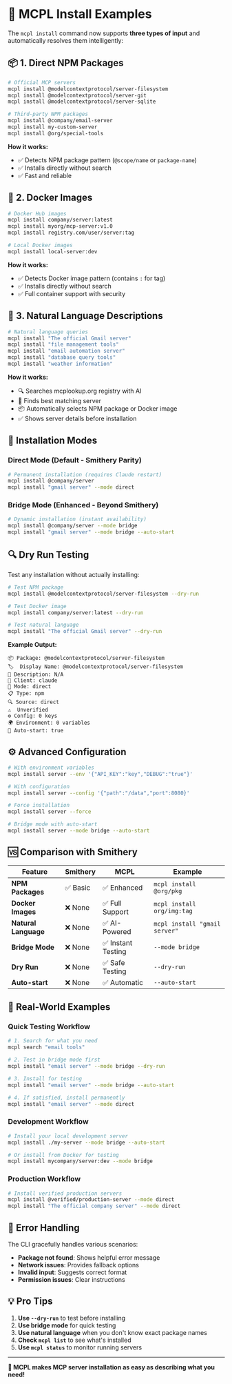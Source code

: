 # 🚀 MCPL Install Examples

The `mcpl install` command now supports **three types of input** and automatically resolves them intelligently:

## 📦 **1. Direct NPM Packages**

```bash
# Official MCP servers
mcpl install @modelcontextprotocol/server-filesystem
mcpl install @modelcontextprotocol/server-git
mcpl install @modelcontextprotocol/server-sqlite

# Third-party NPM packages
mcpl install @company/email-server
mcpl install my-custom-server
mcpl install @org/special-tools
```

**How it works:**
- ✅ Detects NPM package pattern (`@scope/name` or `package-name`)
- ✅ Installs directly without search
- ✅ Fast and reliable

## 🐳 **2. Docker Images**

```bash
# Docker Hub images
mcpl install company/server:latest
mcpl install myorg/mcp-server:v1.0
mcpl install registry.com/user/server:tag

# Local Docker images
mcpl install local-server:dev
```

**How it works:**
- ✅ Detects Docker image pattern (contains `:` for tag)
- ✅ Installs directly without search
- ✅ Full container support with security

## 🧠 **3. Natural Language Descriptions**

```bash
# Natural language queries
mcpl install "The official Gmail server"
mcpl install "file management tools"
mcpl install "email automation server"
mcpl install "database query tools"
mcpl install "weather information"
```

**How it works:**
- 🔍 Searches mcplookup.org registry with AI
- 🎯 Finds best matching server
- 📦 Automatically selects NPM package or Docker image
- ✅ Shows server details before installation

## 🎯 **Installation Modes**

### **Direct Mode (Default - Smithery Parity)**
```bash
# Permanent installation (requires Claude restart)
mcpl install @company/server
mcpl install "gmail server" --mode direct
```

### **Bridge Mode (Enhanced - Beyond Smithery)**
```bash
# Dynamic installation (instant availability)
mcpl install @company/server --mode bridge
mcpl install "gmail server" --mode bridge --auto-start
```

## 🔍 **Dry Run Testing**

Test any installation without actually installing:

```bash
# Test NPM package
mcpl install @modelcontextprotocol/server-filesystem --dry-run

# Test Docker image  
mcpl install company/server:latest --dry-run

# Test natural language
mcpl install "The official Gmail server" --dry-run
```

**Example Output:**
```
📦 Package: @modelcontextprotocol/server-filesystem
🏷️  Display Name: @modelcontextprotocol/server-filesystem
📝 Description: N/A
🎯 Client: claude
🔧 Mode: direct
📋 Type: npm
🔍 Source: direct
⚠️  Unverified
⚙️ Config: 0 keys
🌍 Environment: 0 variables
🚀 Auto-start: true
```

## ⚙️ **Advanced Configuration**

```bash
# With environment variables
mcpl install server --env '{"API_KEY":"key","DEBUG":"true"}'

# With configuration
mcpl install server --config '{"path":"/data","port":8080}'

# Force installation
mcpl install server --force

# Bridge mode with auto-start
mcpl install server --mode bridge --auto-start
```

## 🆚 **Comparison with Smithery**

| Feature | Smithery | MCPL | Example |
|---------|----------|------|---------|
| **NPM Packages** | ✅ Basic | ✅ Enhanced | `mcpl install @org/pkg` |
| **Docker Images** | ❌ None | ✅ Full Support | `mcpl install org/img:tag` |
| **Natural Language** | ❌ None | ✅ AI-Powered | `mcpl install "gmail server"` |
| **Bridge Mode** | ❌ None | ✅ Instant Testing | `--mode bridge` |
| **Dry Run** | ❌ None | ✅ Safe Testing | `--dry-run` |
| **Auto-start** | ❌ None | ✅ Automatic | `--auto-start` |

## 🎯 **Real-World Examples**

### **Quick Testing Workflow**
```bash
# 1. Search for what you need
mcpl search "email tools"

# 2. Test in bridge mode first
mcpl install "email server" --mode bridge --dry-run

# 3. Install for testing
mcpl install "email server" --mode bridge --auto-start

# 4. If satisfied, install permanently
mcpl install "email server" --mode direct
```

### **Development Workflow**
```bash
# Install your local development server
mcpl install ./my-server --mode bridge --auto-start

# Or install from Docker for testing
mcpl install mycompany/server:dev --mode bridge
```

### **Production Workflow**
```bash
# Install verified production servers
mcpl install @verified/production-server --mode direct
mcpl install "The official company server" --mode direct
```

## 🔧 **Error Handling**

The CLI gracefully handles various scenarios:

- **Package not found**: Shows helpful error message
- **Network issues**: Provides fallback options
- **Invalid input**: Suggests correct format
- **Permission issues**: Clear instructions

## 💡 **Pro Tips**

1. **Use `--dry-run`** to test before installing
2. **Use bridge mode** for quick testing
3. **Use natural language** when you don't know exact package names
4. **Check `mcpl list`** to see what's installed
5. **Use `mcpl status`** to monitor running servers

---

**🌟 MCPL makes MCP server installation as easy as describing what you need!**
